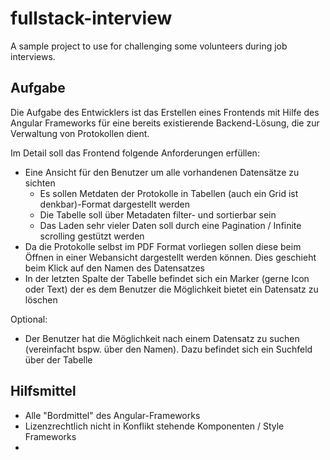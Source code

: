 # fullstack-interview
A sample project to use for challenging some volunteers during job interviews.

## Aufgabe

Die Aufgabe des Entwicklers ist das Erstellen eines Frontends mit Hilfe des Angular Frameworks für eine bereits existierende Backend-Lösung, die zur Verwaltung von Protokollen dient.

Im Detail soll das Frontend folgende Anforderungen erfüllen:
  - Eine Ansicht für den Benutzer um alle vorhandenen Datensätze zu sichten
    * Es sollen Metdaten der Protokolle in Tabellen (auch ein  Grid ist denkbar)-Format dargestellt werden
    * Die Tabelle soll über Metadaten filter- und sortierbar sein
    * Das Laden sehr vieler Daten soll durch eine Pagination / Infinite scrolling gestützt werden
  - Da die Protokolle selbst im PDF Format vorliegen sollen diese beim Öffnen in einer Webansicht dargestellt werden können. Dies geschieht beim Klick auf den Namen des Datensatzes
  - In der letzten Spalte der Tabelle befindet sich ein Marker (gerne Icon oder Text) der es dem Benutzer die Möglichkeit bietet ein Datensatz zu löschen
  
  Optional:
  - Der Benutzer hat die Möglichkeit nach einem Datensatz zu suchen (vereinfacht bspw. über den Namen). Dazu befindet sich ein Suchfeld über der Tabelle
 
## Hilfsmittel

- Alle "Bordmittel" des Angular-Frameworks
- Lizenzrechtlich nicht in Konflikt stehende Komponenten / Style Frameworks
-    
